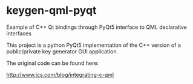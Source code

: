 # keygen-qml-pyqt

Example of C++ Qt bindings through PyQt5 interface to QML declarative interfaces

This project is a python PyQt5 implementation of the C++ version of a public/private key generator GUI application.

The original code can be found here:

http://www.ics.com/blog/integrating-c-qml
